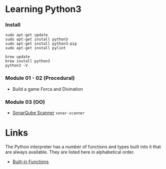 # Learning Python3

### Install
```
sudo apt-get update
sudo apt-get install python3
sudo apt-get install python3-pip
sudo apt-get install pylint

brew update
brew install python3
python3 -V
```

### Module 01 - 02 (Procedural)
- Build a game Forca and Divination

### Module 03 (OO)

- [SonarQube Scanner](https://docs.sonarqube.org/display/PLUG/SonarPython)
```sonar-scanner```


# Links
The Python interpreter has a number of functions and types built 
into it that are always available. They are listed here in 
alphabetical order.
- [Built-in Functions](https://docs.python.org/3/library/functions.html)

